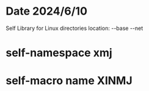 # Date 2024/6/10
Self Library for Linux
directories location:
--base
--net

# self-namespace xmj
# self-macro name XINMJ